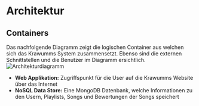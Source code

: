 # Architektur
## Containers
Das nachfolgende Diagramm zeigt die logischen Container aus welchen sich das Krawumms System zusammensetzt. Ebenso sind die externen Schnittstellen und die Benutzer im Diagramm ersichtlich.
![Architekturdiagramm](https://i.imgur.com/PITpfBk.png)

- **Web Applikation:** Zugriffspunkt für die User auf die Krawumms Website über das Internet
- **NoSQL Data Store:** Eine MongoDB Datenbank, welche Informationen zu den Usern, Playlists, Songs und Bewertungen der Songs speichert

